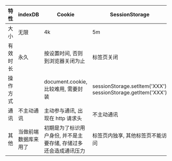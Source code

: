 | 特性     | indexDB              | Cookie                                                       | SessionStorage                                               | LocalStorage                                                 |
| -------- | -------------------- | ------------------------------------------------------------ | ------------------------------------------------------------ | ------------------------------------------------------------ |
| 大小     | 无限                 | 4k                                                           | 5m                                                           | 5m                                                           |
| 有效时长 | 永久                 | 按设置时间, 否则到浏览器关闭为止                             | 标签页关闭                                                   | 永久                                                         |
| 操作方式 |                      | document.cookie, 比较难用, 需要封装                          | sessionStorage.setItem('XXX')<br />sessionStorage.getItem('XXX') | localStorage.setItem('XXX')<br />localStorage.getItem('XXX') |
| 通讯     | 不主动通讯           | 主动参与通讯, 出现在 http 请求头                             | 不主动通讯                                                   | 不主动通讯                                                   |
| 其他     | 当做前端数据库来用了 | 初期是为了标识用户身份, 并不是主要存储, 存储过多还会造成通讯压力 | 标签页内独享, 其他标签页不能访问                             | -                                                            |

